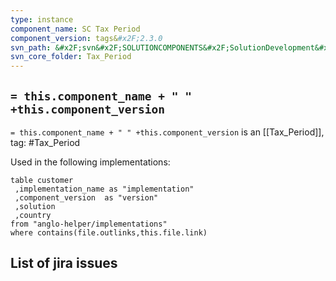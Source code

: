 ```yaml
---
type: instance
component_name: SC Tax Period
component_version: tags&#x2F;2.3.0
svn_path: &#x2F;svn&#x2F;SOLUTIONCOMPONENTS&#x2F;SolutionDevelopment&#x2F;Tax_Period
svn_core_folder: Tax_Period
---
```


## `= this.component_name + " " +this.component_version`

`= this.component_name + " " +this.component_version` is an [[Tax_Period]],
tag: #Tax_Period

Used in the following implementations:
```dataview
table customer
 ,implementation_name as "implementation"
 ,component_version  as "version"
 ,solution
 ,country  
from "anglo-helper/implementations"
where contains(file.outlinks,this.file.link)
```


## List of jira issues
